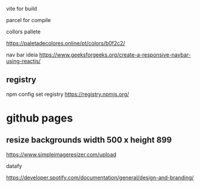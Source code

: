 vite for build

parcel for compile


collors pallete

https://paletadecolores.online/pt/colors/b0f2c2/


nav bar ideia
https://www.geeksforgeeks.org/create-a-responsive-navbar-using-reactjs/

## registry
npm config set registry https://registry.npmjs.org/

# github pages


## resize backgrounds width 500 x height 899
https://www.simpleimageresizer.com/upload

datafy

https://developer.spotify.com/documentation/general/design-and-branding/


